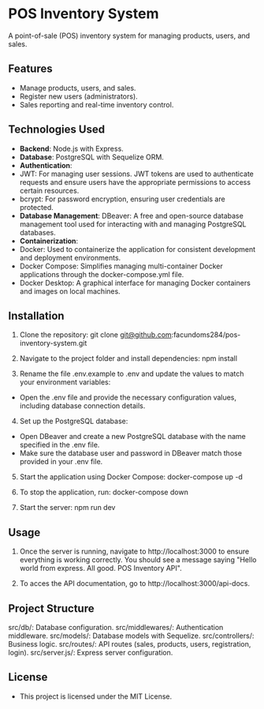 # POS Inventory System

A point-of-sale (POS) inventory system for managing products, users, and sales.

## Features

- Manage products, users, and sales.
- Register new users (administrators).
- Sales reporting and real-time inventory control.

## Technologies Used

- **Backend**: Node.js with Express.
- **Database**: PostgreSQL with Sequelize ORM.
- **Authentication**:
- JWT: For managing user sessions. JWT tokens are used to authenticate requests and ensure users have the appropriate permissions to access certain resources.
- bcrypt: For password encryption, ensuring user credentials are protected.
- **Database Management**: DBeaver: A free and open-source database management tool used for interacting with and managing PostgreSQL databases.
- **Containerization**:
- Docker: Used to containerize the application for consistent development and deployment environments.
- Docker Compose: Simplifies managing multi-container Docker applications through the docker-compose.yml file.
- Docker Desktop: A graphical interface for managing Docker containers and images on local machines.

## Installation

1. Clone the repository:
   git clone git@github.com:facundoms284/pos-inventory-system.git

2. Navigate to the project folder and install dependencies:
   npm install

3. Rename the file .env.example to .env and update the values to match your environment variables:

- Open the .env file and provide the necessary configuration values, including database connection details.

4. Set up the PostgreSQL database:

- Open DBeaver and create a new PostgreSQL database with the name specified in the .env file.
- Make sure the database user and password in DBeaver match those provided in your .env file.

5. Start the application using Docker Compose:
   docker-compose up -d

6. To stop the application, run:
   docker-compose down

7. Start the server:
   npm run dev

## Usage

1. Once the server is running, navigate to http://localhost:3000 to ensure everything is working correctly. You should see a message saying "Hello world from express. All good. POS Inventory API".

2. To acces the API documentation, go to http://localhost:3000/api-docs.

## Project Structure

src/db/: Database configuration.
src/middlewares/: Authentication middleware.
src/models/: Database models with Sequelize.
src/controllers/: Business logic.
src/routes/: API routes (sales, products, users, registration, login).
src/server.js/: Express server configuration.

## License

- This project is licensed under the MIT License.
